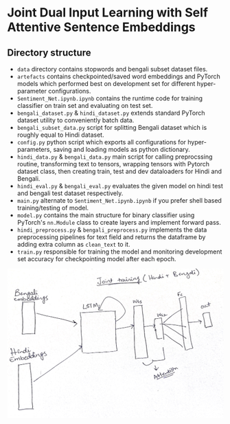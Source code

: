 # Joint Dual Input Learning with Self Attentive Sentence Embeddings
## Directory structure

* `data` directory contains stopwords and bengali subset dataset files.
* `artefacts` contains checkpointed/saved word embeddings and PyTorch models which performed best on development set for different hyper-parameter configurations.
* `Sentiment_Net.ipynb.ipynb` contains the runtime code for training classifier on train set and evaluating on test set.
* `bengali_dataset.py` & `hindi_dataset.py` extends standard PyTorch dataset utility to conveniently batch data.
* `bengali_subset_data.py` script for splitting Bengali dataset which is roughly equal to Hindi dataset.
* `config.py` python script which exports all configurations for hyper-parameters, saving and loading models as python dictionary.
* `hindi_data.py` & `bengali_data.py` main script for calling preprocssing routine, transforming text to tensors, wrapping tensors with Pytorch dataset class, then creating train, test and dev dataloaders for Hindi and Bengali.
* `hindi_eval.py` & `bengali_eval.py` evaluates the given model on hindi test and bengali test dataset respectively.
* `main.py` alternate to `Sentiment_Net.ipynb.ipynb` if you prefer shell based training/testing of model.
* `model.py` contains the main structure for binary classifier using PyTorch's `nn.Module` class to create layers and implement forward pass.
* `hindi_preprocess.py` & `bengali_preprocess.py` implements the data preprocessing pipelines for text field and returns the dataframe by adding extra column as `clean_text` to it.
* `train.py` responsible for training the model and monitoring development set accuracy for checkpointing model after each epoch.

![Joint Dual Input Learning Ideation](https://github.com/shahrukhx01/nnti_hindi_bengali_sentiment_analysis/blob/main/src/task3/3_hindi_bengali_bilstm_sa_jdil/sentiment_net_ideation.png)
